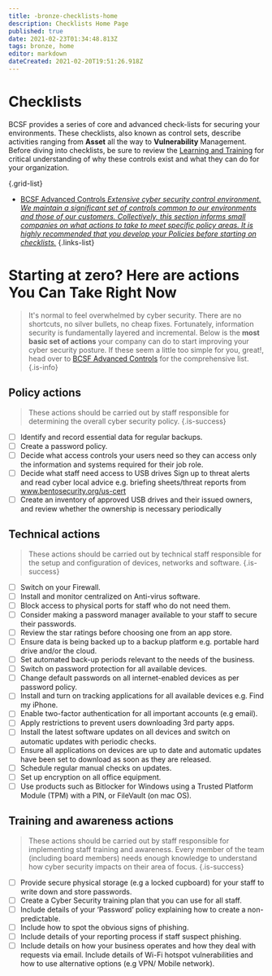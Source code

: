 ```yaml
---
title: -bronze-checklists-home
description: Checklists Home Page
published: true
date: 2021-02-23T01:34:48.813Z
tags: bronze, home
editor: markdown
dateCreated: 2021-02-20T19:51:26.918Z
---
```


# Checklists
BCSF provides a series of core and advanced check-lists for securing your environments.  These checklists, also known as control sets, describe activities ranging from **Asset** all the way to **Vulnerability** Management.  Before diving into checklists, be sure to review the [Learning and Training](/bronze-training/start) for critical understanding of why these controls exist and what they can do for your organization.

{.grid-list}
- [BCSF Advanced Controls *Extensive cyber security control environment. We maintain a significant set of controls common to our environments and those of our customers.  Collectively, this section informs small companies on what actions to take to meet specific policy areas.  It is highly recommended that you develop your Policies before starting on checklists.*](/bronze-checklists/bcsf-advanced-control-checklists)
{.links-list}

# Starting at zero? Here are actions You Can Take Right Now
> It's normal to feel overwhelmed by cyber security.  There are no shortcuts, no silver bullets, no cheap fixes.  Fortunately, information security is fundamentally layered and incremental.  Below is the **most basic set of actions** your company can do to start improving your cyber security posture. If these seem a little too simple for you, great!, head over to [BCSF Advanced Controls](/bronze-checklists/bcsf-advanced-control-checklists) for the comprehensive list. 
{.is-info}


## Policy actions 

> These actions should be carried out by staff responsible for determining the overall cyber security policy.
{.is-success}


- [ ] Identify and record essential data for regular backups. 
- [ ] Create a password policy. 
- [ ] Decide what access controls your users need so they can access only the information and systems required for their job role. 
- [ ] Decide what staff need access to USB drives Sign up to threat alerts and read cyber local advice e.g. briefing sheets/threat reports from www.bentosecurity.org/us-cert
- [ ] Create an inventory of approved USB drives and their issued owners, and review whether the ownership is necessary periodically

## Technical actions 

> These actions should be carried out by technical staff responsible for the setup and configuration of devices, networks and software.
{.is-success}


- [ ] Switch on your Firewall. 
- [ ] Install and monitor centralized on Anti-virus software. 
- [ ] Block access to physical ports for staff who do not need them. 
- [ ] Consider making a password manager available to your staff to secure their passwords. 
- [ ] Review the star ratings before choosing one from an app store. 
- [ ] Ensure data is being backed up to a backup platform e.g. portable hard drive and/or the cloud. 
- [ ] Set automated back-up periods relevant to the needs of the business. 
- [ ] Switch on password protection for all available devices. 
- [ ] Change default passwords on all internet-enabled devices as per password policy. 
- [ ] Install and turn on tracking applications for all available devices e.g. Find my iPhone. 
- [ ] Enable two-factor authentication for all important accounts (e.g email). 
- [ ] Apply restrictions to prevent users downloading 3rd party apps. 
- [ ] Install the latest software updates on all devices and switch on automatic updates with periodic checks. 
- [ ] Ensure all applications on devices are up to date and automatic updates have been set to download as soon as they are released. 
- [ ] Schedule regular manual checks on updates. 
- [ ] Set up encryption on all office equipment. 
- [ ] Use products such as Bitlocker for Windows using a Trusted Platform Module (TPM) with a PIN, or FileVault (on mac OS).

## Training and awareness actions

> These actions should be carried out by staff responsible for implementing staff training and awareness. Every member of the team (including board members) needs enough knowledge to understand how cyber security impacts on their area of focus.
{.is-success}

- [ ] Provide secure physical storage (e.g a locked cupboard) for your staff to write down and store passwords. 
- [ ] Create a Cyber Security training plan that you can use for all staff. 
- [ ] Include details of your ‘Password’ policy explaining how to create a non-predictable. 
- [ ] Include how to spot the obvious signs of phishing. 
- [ ] Include details of your reporting process if staff suspect phishing. 
- [ ] Include details on how your business operates and how they deal with requests via email. Include details of Wi-Fi hotspot vulnerabilities and how to use alternative options (e.g VPN/ Mobile network).